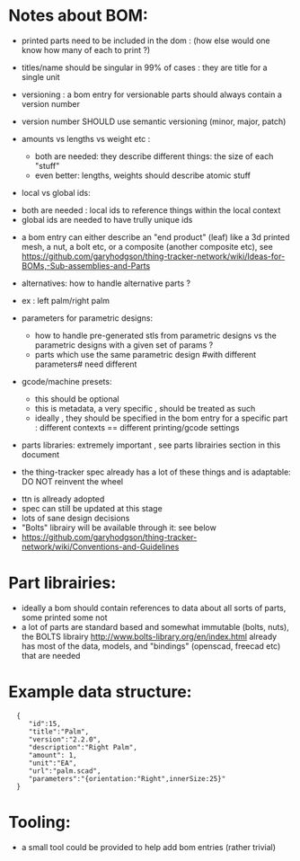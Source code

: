
Notes about BOM:
================
- printed parts need to be included in the dom : (how else would one know how many
of each to print ?)

- titles/name should be singular in 99% of cases : they are title for a single unit

- versioning : a bom entry for versionable parts should always contain a version number
 * version number SHOULD use semantic versioning (minor, major, patch)

- amounts vs lengths vs weight etc :
  * both are needed: they describe different things: the size of each "stuff"
  * even better: lengths, weights should describe atomic stuff

- local vs global ids:
 * both are needed : local ids to reference things within the local context
 * global ids are needed to have trully unique ids

- a bom entry can either describe an "end product" (leaf) like a 3d printed mesh, a nut,
a bolt etc,  or a composite (another composite etc), see 
https://github.com/garyhodgson/thing-tracker-network/wiki/Ideas-for-BOMs,-Sub-assemblies-and-Parts

- alternatives: how to handle alternative parts ?
 * ex : left palm/right palm

- parameters for parametric designs:
  * how to handle pre-generated stls from parametric designs vs the parametric designs with 
a given set of params ?
  * parts which use the same parametric design #with different parameters# need different 

- gcode/machine presets:
  * this should be optional
  * this is metadata, a very specific , should be treated as such
  * ideally , they should be specified in the bom entry for a specific part : different
  contexts == different printing/gcode settings 

- parts libraries: extremely important , see parts librairies section in this document

- the thing-tracker spec already has a lot of these things and is adaptable: DO NOT reinvent
the wheel
 * ttn is allready adopted 
 * spec can still be updated at this stage
 * lots of sane design decisions
 * "Bolts" librairy will be available through it: see below
 * https://github.com/garyhodgson/thing-tracker-network/wiki/Conventions-and-Guidelines 


Part librairies:
================
- ideally a bom should contain references to data about all sorts of parts, some printed
some not
- a lot of parts are standard based and somewhat immutable (bolts, nuts), the BOLTS
librairy http://www.bolts-library.org/en/index.html already has most of the data, models, 
and "bindings" (openscad, freecad etc) that are needed


Example data structure:
=======================

      {
         "id":15,
         "title":"Palm",
         "version":"2.2.0",
         "description":"Right Palm",
         "amount": 1,
         "unit":"EA",
         "url":"palm.scad",
         "parameters":"{orientation:"Right",innerSize:25}"
      }


Tooling:
========
- a small tool could be provided to help add bom entries (rather trivial)
